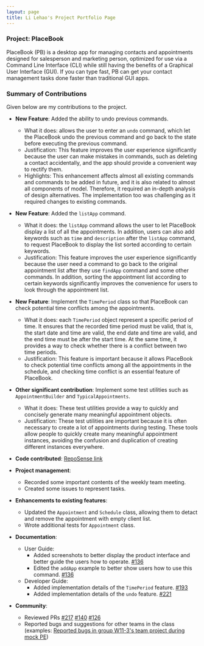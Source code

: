 ```yaml
---
layout: page
title: Li Lehao's Project Portfolio Page
---
```


### Project: PlaceBook

PlaceBook (PB) is a desktop app for managing contacts and appointments designed for salesperson and marketing person,
optimized for use via a Command Line Interface (CLI) while still having the benefits of a Graphical User Interface (GUI).
If you can type fast, PB can get your contact management tasks done faster than traditional GUI apps.

### Summary of Contributions

Given below are my contributions to the project.

* **New Feature**: Added the ability to undo previous commands.
  * What it does: allows the user to enter an `undo` command, which let the PlaceBook undo the previous command
    and go back to the state before executing the previous command.
  * Justification: This feature improves the user experience significantly because the user 
    can make mistakes in commands, such as deleting a contact accidentally, 
    and the app should provide a convenient way to rectify them. 
  * Highlights: This enhancement affects almost all existing commands and commands to be added in future, 
    and it is also related to almost all components of model.
    Therefore, it required an in-depth analysis of design alternatives. 
    The implementation too was challenging as it required changes to existing commands.

* **New Feature**: Added the `listApp` command.
  * What it does: the `listApp` command allows the user to let PlaceBook display a list of all the appointments.
    In addition, users can also add keywords such as `time` and `description` after the `listApp` command,
    to request PlaceBook to display the list sorted according to certain keywords.
  * Justification: This feature improves the user experience significantly because the user need a command
    to go back to the original appointment list after they use `findApp` command and some other commands.
    In addition, sorting the appointment list according to certain keywords significantly improves the convenience
    for users to look through the appointment list.

* **New Feature**: Implement the `TimePeriod` class so that PlaceBook can check potential time conflicts among the appointments.
  * What it does: each `TimePeriod` object represent a specific period of time. 
    It ensures that the recorded time period must be valid, that is, 
    the start date and time are valid, 
    the end date and time are valid, 
    and the end time must be after the start time. 
    At the same time, it provides a way to check whether there is a conflict between two time periods.
  * Justification: This feature is important because it allows PlaceBook to check potential time conflicts among all the
    appointments in the schedule, and checking time conflict is an essential feature of PlaceBook.

* **Other significant contribution**: Implement some test utilities such as `AppointmentBuilder` and `TypicalAppointments`.
  * What it does: These test utilities provide a way to quickly and concisely generate many meaningful appointment objects.
  * Justification: These test utilities are important because
    it is often necessary to create a lot of appointments during testing.
    These tools allow people to quickly create many meaningful appointment instances,
    avoiding the confusion and duplication of creating different instances everywhere.

* **Code contributed**: [RepoSense link](https://nus-cs2103-ay2122s1.github.io/tp-dashboard/?search=&sort=groupTitle&sortWithin=title&since=2021-09-17&timeframe=commit&mergegroup=&groupSelect=groupByRepos&breakdown=false)
* **Project management**:
    * Recorded some important contents of the weekly team meeting.
    * Created some issues to represent tasks.

* **Enhancements to existing features**:
    * Updated the `Appointment` and `Schedule` class, allowing them to detact and remove the appointment
      with empty client list.
    * Wrote additional tests for `Appointment` class.

* **Documentation**:
    * User Guide:
        * Added screenshots to better display the product interface and better guide the users how to operate. [#136](https://github.com/AY2122S1-CS2103T-T12-3/tp/pull/136)
        * Edited the `addApp` example to better show users how to use this command. [#136](https://github.com/AY2122S1-CS2103T-T12-3/tp/pull/136)
    * Developer Guide:
        * Added implementation details of the `TimePeriod` feature. [#193](https://github.com/AY2122S1-CS2103T-T12-3/tp/pull/193)
        * Added implementation details of the `undo` feature. [#221](https://github.com/AY2122S1-CS2103T-T12-3/tp/pull/221)

* **Community**:
    * Reviewed PRs 
      [#217](https://github.com/AY2122S1-CS2103T-T12-3/tp/pull/217)
      [#140](https://github.com/AY2122S1-CS2103T-T12-3/tp/pull/140)
      [#126](https://github.com/AY2122S1-CS2103T-T12-3/tp/pull/126)
    * Reported bugs and suggestions for other teams in the class 
      (examples: [Reported bugs in group W11-3's team project during mock PE](https://github.com/Li-Lehao/ped/issues?q=is:issue+is:open))
